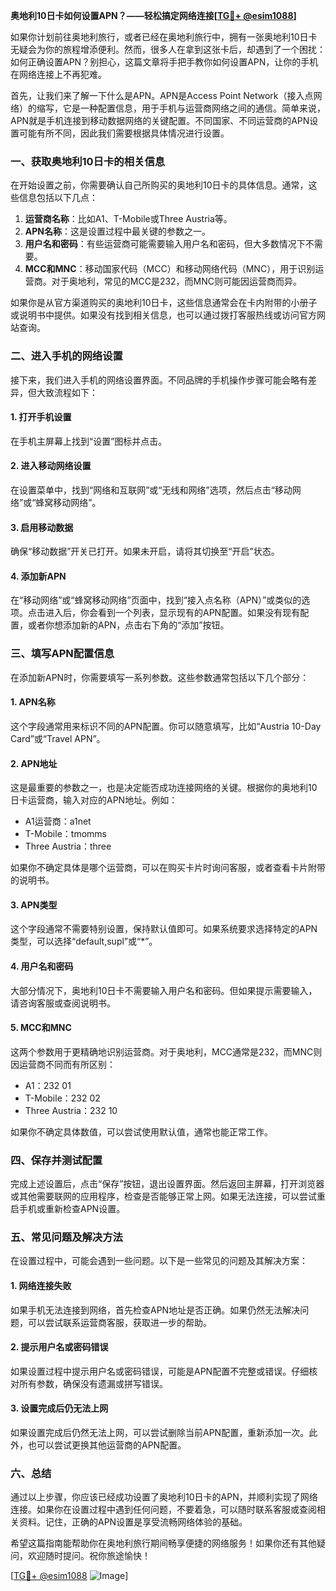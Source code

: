 **奥地利10日卡如何设置APN？——轻松搞定网络连接[[TG💪+ @esim1088](https://t.me/s/esim1088)]**

如果你计划前往奥地利旅行，或者已经在奥地利旅行中，拥有一张奥地利10日卡无疑会为你的旅程增添便利。然而，很多人在拿到这张卡后，却遇到了一个困扰：如何正确设置APN？别担心，这篇文章将手把手教你如何设置APN，让你的手机在网络连接上不再犯难。

首先，让我们来了解一下什么是APN。APN是Access Point Network（接入点网络）的缩写，它是一种配置信息，用于手机与运营商网络之间的通信。简单来说，APN就是手机连接到移动数据网络的关键配置。不同国家、不同运营商的APN设置可能有所不同，因此我们需要根据具体情况进行设置。

### **一、获取奥地利10日卡的相关信息**
在开始设置之前，你需要确认自己所购买的奥地利10日卡的具体信息。通常，这些信息包括以下几点：
1. **运营商名称**：比如A1、T-Mobile或Three Austria等。
2. **APN名称**：这是设置过程中最关键的参数之一。
3. **用户名和密码**：有些运营商可能需要输入用户名和密码，但大多数情况下不需要。
4. **MCC和MNC**：移动国家代码（MCC）和移动网络代码（MNC），用于识别运营商。对于奥地利，常见的MCC是232，而MNC则可能因运营商而异。

如果你是从官方渠道购买的奥地利10日卡，这些信息通常会在卡内附带的小册子或说明书中提供。如果没有找到相关信息，也可以通过拨打客服热线或访问官方网站查询。

### **二、进入手机的网络设置**
接下来，我们进入手机的网络设置界面。不同品牌的手机操作步骤可能会略有差异，但大致流程如下：

#### **1. 打开手机设置**
在手机主屏幕上找到“设置”图标并点击。

#### **2. 进入移动网络设置**
在设置菜单中，找到“网络和互联网”或“无线和网络”选项，然后点击“移动网络”或“蜂窝移动网络”。

#### **3. 启用移动数据**
确保“移动数据”开关已打开。如果未开启，请将其切换至“开启”状态。

#### **4. 添加新APN**
在“移动网络”或“蜂窝移动网络”页面中，找到“接入点名称（APN）”或类似的选项。点击进入后，你会看到一个列表，显示现有的APN配置。如果没有现有配置，或者你想添加新的APN，点击右下角的“添加”按钮。

### **三、填写APN配置信息**
在添加新APN时，你需要填写一系列参数。这些参数通常包括以下几个部分：

#### **1. APN名称**
这个字段通常用来标识不同的APN配置。你可以随意填写，比如“Austria 10-Day Card”或“Travel APN”。

#### **2. APN地址**
这是最重要的参数之一，也是决定能否成功连接网络的关键。根据你的奥地利10日卡运营商，输入对应的APN地址。例如：
- A1运营商：a1net
- T-Mobile：tmomms
- Three Austria：three

如果你不确定具体是哪个运营商，可以在购买卡片时询问客服，或者查看卡片附带的说明书。

#### **3. APN类型**
这个字段通常不需要特别设置，保持默认值即可。如果系统要求选择特定的APN类型，可以选择“default,supl”或“*”。

#### **4. 用户名和密码**
大部分情况下，奥地利10日卡不需要输入用户名和密码。但如果提示需要输入，请咨询客服或查阅说明书。

#### **5. MCC和MNC**
这两个参数用于更精确地识别运营商。对于奥地利，MCC通常是232，而MNC则因运营商不同而有所区别：
- A1：232 01
- T-Mobile：232 02
- Three Austria：232 10

如果你不确定具体数值，可以尝试使用默认值，通常也能正常工作。

### **四、保存并测试配置**
完成上述设置后，点击“保存”按钮，退出设置界面。然后返回主屏幕，打开浏览器或其他需要联网的应用程序，检查是否能够正常上网。如果无法连接，可以尝试重启手机或重新检查APN设置。

### **五、常见问题及解决方法**
在设置过程中，可能会遇到一些问题。以下是一些常见的问题及其解决方案：

#### **1. 网络连接失败**
如果手机无法连接到网络，首先检查APN地址是否正确。如果仍然无法解决问题，可以尝试联系运营商客服，获取进一步的帮助。

#### **2. 提示用户名或密码错误**
如果设置过程中提示用户名或密码错误，可能是APN配置不完整或错误。仔细核对所有参数，确保没有遗漏或拼写错误。

#### **3. 设置完成后仍无法上网**
如果设置完成后仍然无法上网，可以尝试删除当前APN配置，重新添加一次。此外，也可以尝试更换其他运营商的APN配置。

### **六、总结**
通过以上步骤，你应该已经成功设置了奥地利10日卡的APN，并顺利实现了网络连接。如果你在设置过程中遇到任何问题，不要着急，可以随时联系客服或查阅相关资料。记住，正确的APN设置是享受流畅网络体验的基础。

希望这篇指南能帮助你在奥地利旅行期间畅享便捷的网络服务！如果你还有其他疑问，欢迎随时提问。祝你旅途愉快！

[[TG💪+ @esim1088](https://t.me/s/esim1088) ![Image](https://i.postimg.cc/4NQfJmqS/Snipaste-2025-05-13-00-14-12.png)]